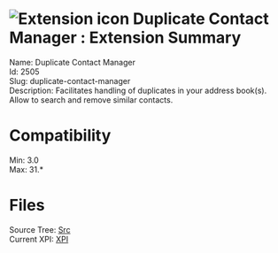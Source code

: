 # ![Extension icon](https://addons.thunderbird.net/user-media/addon_icons/2/2505-64.png?modified=1352878321) Duplicate Contact Manager : Extension Summary

Name: Duplicate Contact Manager  
Id: 2505  
Slug: duplicate-contact-manager  
Description: Facilitates handling of duplicates in your address book(s). Allow to search and remove similar contacts.
  

# Compatibility
Min: 3.0  
Max: 31.*  

# Files

Source Tree: [Src](C:/Dev/Thunderbird/ThunderKdB/xall/xOther/2505-duplicate-contact-manager/src)  
Current XPI: [XPI](C:/Dev/Thunderbird/ThunderKdB/xall/xOther/2505-duplicate-contact-manager/xpi)  



